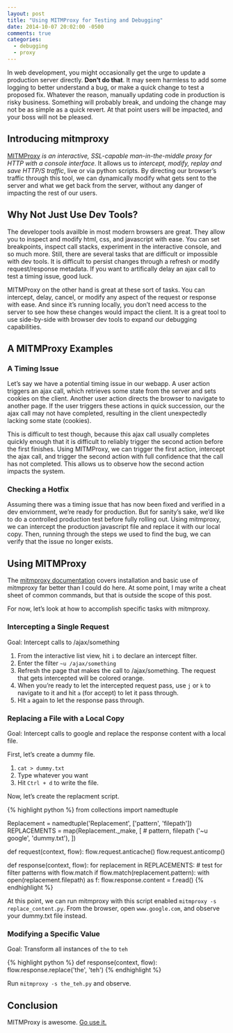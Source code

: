 ```yaml
---
layout: post
title: "Using MITMProxy for Testing and Debugging"
date: 2014-10-07 20:02:00 -0500
comments: true
categories:
  - debugging
  - proxy
---
```


In web development, you might occasionally get the urge to update a production server directly. **Don’t do that**. It may seem harmless to add some logging to better understand a bug, or make a quick change to test a proposed fix. Whatever the reason, manually updating code in production is risky business. Something will probably break, and undoing the change may not be as simple as a quick revert. At that point users will be impacted, and your boss will not be pleased.

## Introducing mitmproxy

[MITMProxy][mitmproxy] *is an interactive, SSL-capable man-in-the-middle proxy for HTTP with a console interface*. It allows us to *intercept, modify, replay and save HTTP/S traffic*, live or via python scripts. By directing our browser’s traffic through this tool, we can dynamically modify what gets sent to the server and what we get back from the server, without any danger of impacting the rest of our users.

## Why Not Just Use Dev Tools?

The developer tools availble in most modern browsers are great. They allow you to inspect and modify html, css, and javascript with ease. You can set breakpoints, inspect call stacks, experiment in the interactive console, and so much more. Still, there are several tasks that are difficult or impossible with dev tools. It is difficult to persist changes through a refresh or modify request/response metadata. If you want to artifically
delay an ajax call to test a timing issue, good luck.

MITMProxy on the other hand is great at these sort of tasks. You can intercept, delay, cancel, or modify any aspect of the request or response with ease. And since it’s running locally, you don’t need access to the server to see how these changes would impact the client. It is a great tool to use side-by-side with browser dev tools to expand our debugging capabilities.

## A MITMProxy Examples

### A Timing Issue

Let’s say we have a potential timing issue in our webapp. A user action triggers an ajax call, which retrieves some state from the server and sets cookies on the client. Another user action directs the browser to navigate to another page. If the user triggers these actions in quick succession, our the ajax call may not have completed, resulting in the client unexpectedly lacking some state (cookies).

This is difficult to test though, because this ajax call usually completes quickly enough that it is difficult to reliably trigger the second action before the first finishes. Using MITMProxy, we can trigger the first action, intercept the ajax call, and trigger the second action with full confidence that the call has not completed. This allows us to observe how the second action impacts the system.

### Checking a Hotfix

Assuming there was a timing issue that has now been fixed and verified in a dev enviornment, we’re ready for production. But for sanity’s sake, we’d like to do a controlled production test before fully rolling out. Using mitmproxy, we can intercept the production javascript file and replace it with our local copy. Then, running through the steps we used to find the bug, we can verify that the issue no longer exists.

## Using MITMProxy

The [mitmproxy documentation][mitmdocs] covers installation and basic use of mitmproxy far better than I could do here. At some point, I may write a cheat sheet of common commands, but that is outside the scope of this post.

For now, let’s look at how to accomplish specific tasks with mitmproxy.

### Intercepting a Single Request

Goal: Intercept calls to /ajax/something

1. From the interactive list view, hit ``i`` to declare an intercept filter.
1. Enter the filter ``~u /ajax/something``
1. Refresh the page that makes the call to /ajax/something. The request that gets intercepted will be colored orange.
1. When you’re ready to let the intercepted request pass, use ``j`` or ``k`` to navigate to it and hit ``a`` (for accept) to let it pass through.
1. Hit ``a`` again to let the response pass through.

### Replacing a File with a Local Copy

Goal: Intercept calls to google and replace the response content with a local file.

First, let’s create a dummy file. 

1. ``cat > dummy.txt`` 
2. Type whatever you want 
3. Hit ``Ctrl + d`` to write the file.

Now, let’s create the replacment script.

{% highlight python %}
from collections import namedtuple

Replacement = namedtuple('Replacement', ['pattern', 'filepath'])
REPLACEMENTS = map(Replacement._make, [
    # pattern, filepath
    ('~u google', 'dummy.txt'),
])


def request(context, flow):
    flow.request.anticache()
    flow.request.anticomp()


def response(context, flow):
    for replacement in REPLACEMENTS:
        # test for filter patterns with flow.match
        if flow.match(replacement.pattern):
            with open(replacement.filepath) as f:
                flow.response.content = f.read()
{% endhighlight %}

At this point, we can run mitmproxy with this script enabled ``mitmproxy -s replace_content.py``. From the browser, open ``www.google.com``, and observe your dummy.txt file instead.

### Modifying a Specific Value

Goal: Transform all instances of ``the`` to ``teh``

{% highlight python %}
def response(context, flow):
    flow.response.replace('the', 'teh')
{% endhighlight %}

Run ``mitmproxy -s the_teh.py`` and observe.

## Conclusion

MITMProxy is awesome.  [Go use it.][mitmproxy]

[mitmproxy]: http://mitmproxy.org/index.html
[mitmdocs]: http://mitmproxy.org/doc/index.html


